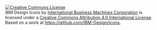 <a rel="license" href="http://creativecommons.org/licenses/by/4.0/"><img alt="Creative Commons License" style="border-width:0" src="https://i.creativecommons.org/l/by/4.0/88x31.png" /></a><br /><span xmlns:dct="http://purl.org/dc/terms/" property="dct:title">IBM Design Icons </span> by <a xmlns:cc="http://creativecommons.org/ns#" href="http://www.ibm.com/us/en/" property="cc:attributionName" rel="cc:attributionURL">International Business Machines Corporation</a> is licensed under a <a rel="license" href="http://creativecommons.org/licenses/by/4.0/">Creative Commons Attribution 4.0 International License</a>.<br />Based on a work at <a xmlns:dct="http://purl.org/dc/terms/" href="https://github.com/IBM-Design/icons" rel="dct:source">https://github.com/IBM-Design/icons</a>.